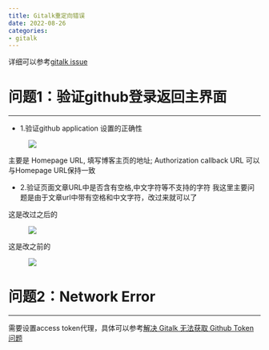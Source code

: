 ```yaml
---
title: Gitalk重定向错误
date: 2022-08-26
categories:
- gitalk 
---
```


详细可以参考[gitalk issue](https://github.com/gitalk/gitalk/issues/162)

# 问题1：验证github登录返回主界面
---------------------------------------------------------------------------

- 1.验证github application 设置的正确性

<figure>
<a><img src="{{site.url}}/pictures/gitalk_1.png"></a>
</figure>

主要是 Homepage URL, 填写博客主页的地址; Authorization callback URL 可以与Homepage URL保持一致

- 2.验证页面文章URL中是否含有空格,中文字符等不支持的字符
我这里主要问题是由于文章url中带有空格和中文字符，改过来就可以了


这是改过之后的
<figure>
<a><img src="{{site.url}}/pictures/gitalk_2.png"></a>
</figure>


这是改之前的
<figure>
<a><img src="{{site.url}}/pictures/gitalk_3.png"></a>
</figure>


# 问题2：Network Error
---------------------------------------------------------------------------

需要设置access token代理，具体可以参考[解决 Gitalk 无法获取 Github Token 问题](https://prohibitorum.top/2022/07/26/%E8%A7%A3%E5%86%B3-Gitalk-%E6%97%A0%E6%B3%95%E8%8E%B7%E5%8F%96-Github-Token-%E9%97%AE%E9%A2%98/)


